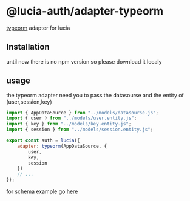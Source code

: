 # @lucia-auth/adapter-typeorm

[typeorm](https://typeorm.io/) adapter for lucia

## Installation

until now there is no npm version so please download it localy

## usage 

the typeorm adapter need you to pass the datasourse and the entity of (user,session,key)
```js
import { AppDataSource } from "../models/datasourse.js";
import { user } from "../models/user.entity.js";
import { key } from "../models/key.entity.js";
import { session } from "../models/session.entity.js";

export const auth = lucia({
    adapter: typeorm(AppDataSource, {
        user,
        key,
        session
    })
    // ...
});
```

for schema example go [here](./examples/schema)
